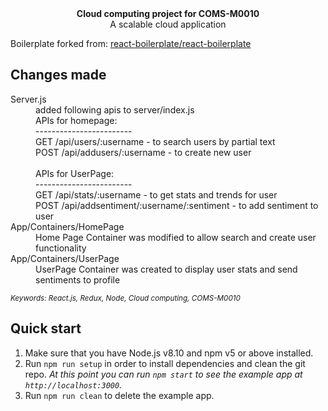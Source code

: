 <div align="center"><strong>Cloud computing project for COMS-M0010</strong></div>
<div align="center">A scalable cloud application</div>

Boilerplate forked from: <a href="https://github.com/react-boilerplate/react-boilerplate" target="_blank">react-boilerplate/react-boilerplate</a>
## Changes made

<dl>
  <dt>Server.js</dt>
  <dd>added following apis to server/index.js</dd>
  <dd>APIs for homepage: </dd>
    <dd>------------------------ </dd>
  <dd> GET /api/users/:username  - to search users by partial text</dd>
  <dd> POST /api/addusers/:username - to create new user</dd> <br>
   <dd>APIs for UserPage: </dd>
   <dd>------------------------ </dd>
   <dd> GET /api/stats/:username  - to get stats and trends for user</dd>
   <dd> POST /api/addsentiment/:username/:sentiment - to add sentiment to user</dd>
  
  <dt>App/Containers/HomePage</dt>
  <dd> Home Page Container was modified to allow search and create user functionality  </dd>
  
  <dt>App/Containers/UserPage</dt>
  <dd> UserPage Container was created to display user stats and send sentiments to profile</dd>

<sub><i>Keywords: React.js, Redux, Node,  Cloud computing, COMS-M0010</i></sub>

## Quick start

1.  Make sure that you have Node.js v8.10 and npm v5 or above installed.
2.  Run `npm run setup` in order to install dependencies and clean the git repo.
    _At this point you can run `npm start` to see the example app at `http://localhost:3000`._
3.  Run `npm run clean` to delete the example app.
